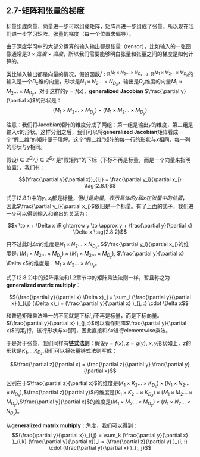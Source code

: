 

## 2.7-矩阵和张量的梯度

标量组成向量，向量进一步可以组成矩阵，矩阵再进一步组成了张量。所以现在我们进一步学习矩阵、张量的梯度（每一个位置求偏导）。

由于深度学习中的大部分运算的输入输出都是张量（tensor），比如输入的一张图像通常是$3 \times 宽度 \times 高度$，所以我们需要能够明白张量和张量之间的梯度是如何计算的。

类比输入输出都是向量的情况，假设函数$f: \mathbb R^{N_1 \times N_2 ... \times N_{D_x}} \to \mathbb R^{M_1 \times M_2 ... \times M_{D_y}}$的输入是一个$D_x$维的向量，形状是$N_1 \times N_2 ... \times N_{D_x}$，输出是$D_y$维度的向量$M_1 \times M_2 ... \times M_{D_y}$，对于这样的$y=f(x)$，**generalized Jacobian** $\frac{\partial y}{\partial x}$的形状是：
$$(M_1 \times M_2 ... \times M_{D_y}) \times (M_1 \times M_2 ... \times M_{D_y})$$

注意：我们将Jacobian矩阵的维度分成了两组：第一组是输出$y$的维度，第二组是输入$x$的形状。这样分组之后，我们可以将**generalized Jacobian**矩阵看成一个“假二维”的矩阵便于理解。这个“假二维”矩阵的每一行的形状与$x$相同，每一列的形状与$y$相同。

假设$i \in \mathbb Z ^{D_y}, j \in \mathbb Z ^{D_x}$ 是“假矩阵”的下标（下标不再是标量，而是一个向量来指明位置），我们有：

$$(\frac{\partial y}{\partial x})_{i,j} = \frac{\partial y_i}{\partial x_j} \tag{2.8.1}$$

式子(2.8.1)中的$y_i, x_j$都是标量，但$i,j是向量，表示具体的y和x在张量中的位置$， 因此$\frac{\partial y_i}{\partial x_j}$依旧是一个标量。有了上面的式子，我们进一步可以得到输入和输出的关系为：

$$x \to x + \Delta x \Rightarrow y \to \approx y + \frac{\partial y}{\partial x}  \Delta x \tag{2.8.2}$$

只不过此时$\Delta x$的维度是$N_1 \times N_2 ... \times N_{D_x}$, $$\frac{\partial y_i}{\partial x_j}的维度是: $(M_1 \times M_2 ... \times M_{D_y}) \times (M_1 \times M_2 ... \times M_{D_y})$, $\frac{\partial y}{\partial x}  \Delta x$的维度是：$M_1 \times M_2 ... \times M_{D_y}$。

式子(2.8.2)中的矩阵乘法和1.2章节中的矩阵乘法法则一样，暂且称之为**generalized matrix multiply**：

$$(\frac{\partial y}{\partial x}  \Delta x)_j = \sum_i (\frac{\partial y}{\partial x} )_{i,j} (\Delta x)_i = (\frac{\partial y}{\partial x} )_{j, :} \cdot \Delta x$$

和普通矩阵乘法唯一的不同就是下标$i,j$不再是标量，而是下标向量。$(\frac{\partial y}{\partial x} )_{j, :}$可以看作矩阵$\frac{\partial y}{\partial x}$的第$j$行，该行形状与$x$相同，因此直接和$\Delta x$进行elementwise乘法。

于是对于张量，我们同样有**链式法则**：假设$y=f(x), z=g(y)$, $x,y$形状如上，$z$的形状是$K_1,...K_{D_z}$,我们可以将张量链式法则写成：

$$\frac{\partial z}{\partial x} = \frac{\partial z}{\partial y} \frac{\partial y}{\partial x}$$

区别在于$\frac{\partial z}{\partial x}$的维度是$(K_1 \times K_2 ... \times K_{D_z}) \times (N_1 \times N_2 ... \times N_{D_x})$,$\frac{\partial z}{\partial y}$的维度是$(K_1 \times K_2 ... \times K_{D_z}) \times (M_1 \times M_2 ... \times M_{D_y})$,$\frac{\partial y}{\partial x}$的维度是$(M_1 \times M_2 ... \times M_{D_y}) \times (N_1 \times N_2 ... \times N_{D_x})$。


从**generalized matrix multiply**：角度，我们可以得到：
$$(\frac{\partial y}{\partial x})_{i,j} = \sum_k (\frac{\partial y}{\partial x} )_{i,k} (\frac{\partial y}{\partial x})_i = (\frac{\partial z}{\partial y} )_{i, :} \cdot (\frac{\partial y}{\partial x} )_{:, j}$$